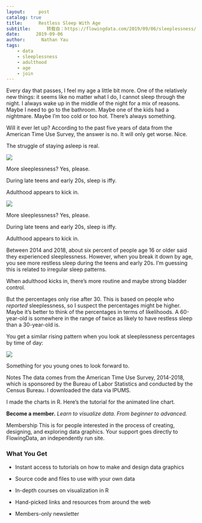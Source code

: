 ```yaml
---
layout:     post
catalog: true
title:      Restless Sleep With Age
subtitle:      转载自：https://flowingdata.com/2019/09/06/sleeplessness/
date:      2019-09-06
author:      Nathan Yau
tags:
    - data
    - sleeplessness
    - adulthood
    - age
    - join
---
```


Every day that passes, I feel my age a little bit more. One of the relatively new things: it seems like no matter what I do, I cannot sleep through the night. I always wake up in the middle of the night for a mix of reasons. Maybe I need to go to the bathroom. Maybe one of the kids had a nightmare. Maybe I’m too cold or too hot. There’s always something.

Will it ever let up? According to the past five years of data from the American Time Use Survey, the answer is no. It will only get worse. Nice.

The struggle of staying asleep is real.

 
![](https://i1.wp.com/flowingdata.com/wp-content/uploads/2019/09/sleeplessness-byage-desktop-2.png?w=1090&ssl=1)


More sleeplessness? Yes, please.

During late teens and early 20s, sleep is iffy.

Adulthood appears to kick in.

 
![](https://i0.wp.com/flowingdata.com/wp-content/uploads/2019/09/sleeplessness-byage-mobile-2.png?w=1090&ssl=1)


More sleeplessness? Yes, please.

During late teens and early 20s, sleep is iffy.

Adulthood appears to kick in.


Between 2014 and 2018, about six percent of people age 16 or older said they experienced sleeplessness. However, when you break it down by age, you see more restless sleep during the teens and early 20s. I’m guessing this is related to irregular sleep patterns.

When adulthood kicks in, there’s more routine and maybe strong bladder control. 

But the percentages only rise after 30. This is based on people who *reported* sleeplessness, so I suspect the percentages might be higher. Maybe it’s better to think of the percentages in terms of likelihoods. A 60-year-old is somewhere in the range of twice as likely to have restless sleep than a 30-year-old is. 

You get a similar rising pattern when you look at sleeplessness percentages by time of day:

![](https://i2.wp.com/flowingdata.com/wp-content/uploads/2019/09/sleeplessness_byage-2.gif?resize=670%2C500&ssl=1)


Something for you young ones to look forward to.


Notes
The data comes from the American Time Use Survey, 2014-2018, which is sponsored by the Bureau of Labor Statistics and conducted by the Census Bureau. I downloaded the data via IPUMS. 

I made the charts in R. Here’s the tutorial for the animated line chart.








**Become a member.** *Learn to visualize data. From beginner to advanced.*





Membership
This is for people interested in the process of creating, designing, and exploring data graphics. Your support goes directly to FlowingData, an independently run site.

### What You Get

- Instant access to tutorials on how to make and design data graphics

- Source code and files to use with your own data

- In-depth courses on visualization in R

- Hand-picked links and resources from around the web

- Members-only newsletter







